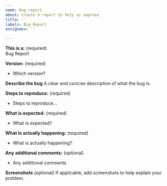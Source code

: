 ```yaml
---
name: Bug report
about: Create a report to help us improve
title: ''
labels: Bug Report
assignees: ''

---
```


**This is a:** (required)  
Bug Report

**Version:** (required)  
- Which version?

**Describe the bug**
A clear and concise description of what the bug is.

**Steps to reproduce:** (required) 
- Steps to reproduce...

**What is expected:** (required)  
- What is expected?

**What is actually happening:** (required)  
- What is actually happening?

**Any additional comments:** (optional)  
- Any additional comments 

**Screenshots** (optional) 
If applicable, add screenshots to help explain your problem.
